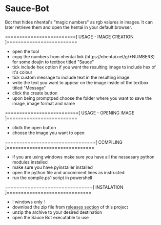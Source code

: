 # Sauce-Bot
Bot that hides nhentai's "magic numbers" as rgb valures in images. It can later retrieve them and open the hentai in your default browser.

=========================[ USAGE - IMAGE CREATION ]=========================
 * open the tool
 * copy the numbers from nhentai link (https​://​nhentai.​net/g/*NUMBERS) for some doujin to textbox titled "Sauce" 
 * tick include hex option if you want the resulting image to include hex of it's colour
 * tick custom message to include text in the resulting image
 * write the text you want to appear on the image inside of the textbox titled "Message"
 * click the create button
 * upon being promptped choose the folder where you want to save the image, image format and name

==========================[ USAGE - OPENING IMAGE ]=========================
 * cliclk the open button
 * choose the image you want to open
 
================================[ COMPILING ]===============================
 * if you are using windows make sure you have all the nessesary python modules installed
 * make sure you have pyinstaller installed
 * open the python file and uncomment lines as instructed
 * run the compile.ps1 script in powershell
 
===============================[ INSTALATION ]==============================
 * ! windows only !
 * download the zip file from [releases section](https://github.com/SwaggyBookshelf/Sauce-Bot/releases/) of this project
 * unzip the archive to your desired destination
 * open the Sauce Bot executable to use
